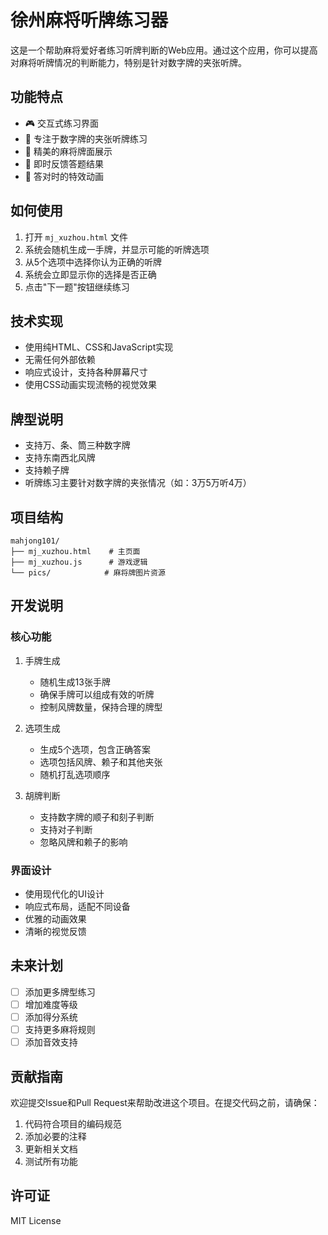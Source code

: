 # 徐州麻将听牌练习器

这是一个帮助麻将爱好者练习听牌判断的Web应用。通过这个应用，你可以提高对麻将听牌情况的判断能力，特别是针对数字牌的夹张听牌。

## 功能特点

- 🎮 交互式练习界面
- 🎯 专注于数字牌的夹张听牌练习
- 🎨 精美的麻将牌面展示
- 🎯 即时反馈答题结果
- 🎉 答对时的特效动画

## 如何使用

1. 打开 `mj_xuzhou.html` 文件
2. 系统会随机生成一手牌，并显示可能的听牌选项
3. 从5个选项中选择你认为正确的听牌
4. 系统会立即显示你的选择是否正确
5. 点击"下一题"按钮继续练习

## 技术实现

- 使用纯HTML、CSS和JavaScript实现
- 无需任何外部依赖
- 响应式设计，支持各种屏幕尺寸
- 使用CSS动画实现流畅的视觉效果

## 牌型说明

- 支持万、条、筒三种数字牌
- 支持东南西北风牌
- 支持赖子牌
- 听牌练习主要针对数字牌的夹张情况（如：3万5万听4万）

## 项目结构

```
mahjong101/
├── mj_xuzhou.html    # 主页面
├── mj_xuzhou.js      # 游戏逻辑
└── pics/            # 麻将牌图片资源
```

## 开发说明

### 核心功能

1. 手牌生成
   - 随机生成13张手牌
   - 确保手牌可以组成有效的听牌
   - 控制风牌数量，保持合理的牌型

2. 选项生成
   - 生成5个选项，包含正确答案
   - 选项包括风牌、赖子和其他夹张
   - 随机打乱选项顺序

3. 胡牌判断
   - 支持数字牌的顺子和刻子判断
   - 支持对子判断
   - 忽略风牌和赖子的影响

### 界面设计

- 使用现代化的UI设计
- 响应式布局，适配不同设备
- 优雅的动画效果
- 清晰的视觉反馈

## 未来计划

- [ ] 添加更多牌型练习
- [ ] 增加难度等级
- [ ] 添加得分系统
- [ ] 支持更多麻将规则
- [ ] 添加音效支持

## 贡献指南

欢迎提交Issue和Pull Request来帮助改进这个项目。在提交代码之前，请确保：

1. 代码符合项目的编码规范
2. 添加必要的注释
3. 更新相关文档
4. 测试所有功能

## 许可证

MIT License 